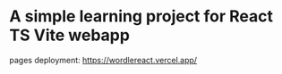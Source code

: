 # A simple learning project for React TS Vite webapp

pages deployment: https://wordlereact.vercel.app/
